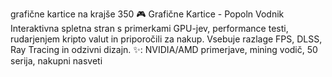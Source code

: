 grafične kartice
na krajše 350 🎮 Grafične Kartice - Popoln Vodnik  Interaktivna spletna stran s primerkami GPU-jev, performance testi, rudarjenjem kripto valut in priporočili za nakup. Vsebuje razlage FPS, DLSS, Ray Tracing in odzivni dizajn.  ✨: NVIDIA/AMD primerjave, mining vodič, 50 serija, nakupni nasveti
